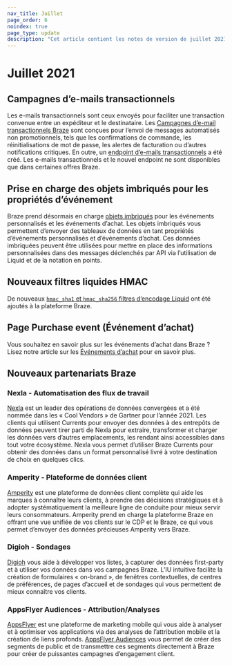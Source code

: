 ```yaml
--- 
nav_title: Juillet
page_order: 6
noindex: true
page_type: update
description: "Cet article contient les notes de version de juillet 2021."
---
```


# Juillet 2021

## Campagnes d’e-mails transactionnels

Les e-mails transactionnels sont ceux envoyés pour faciliter une transaction convenue entre un expéditeur et le destinataire. Les [Campagnes d’e-mail transactionnels Braze]({{site.baseurl}}/api/api_campaigns/transactional_campaigns) sont conçues pour l’envoi de messages automatisés non promotionnels, tels que les confirmations de commande, les réinitialisations de mot de passe, les alertes de facturation ou d’autres notifications critiques. En outre, un [endpoint d’e-mails transactionnels]({{site.baseurl}}/api/endpoints/messaging/send_messages/post_send_transactional_message/) a été créé. Les e-mails transactionnels et le nouvel endpoint ne sont disponibles que dans certaines offres Braze. 

## Prise en charge des objets imbriqués pour les propriétés d’événement

Braze prend désormais en charge [objets imbriqués]({{site.baseurl}}/user_guide/data_and_analytics/custom_data/nested_object_support/) pour les événements personnalisés et les événements d’achat. Les objets imbriqués vous permettent d’envoyer des tableaux de données en tant propriétés d’événements personnalisés et d’événements d’achat. Ces données imbriquées peuvent être utilisées pour mettre en place des informations personnalisées dans des messages déclenchés par API via l’utilisation de Liquid et de la notation en points.

## Nouveaux filtres liquides HMAC

De nouveaux [`hmac_sha1` et `hmac_sha256` filtres d’encodage Liquid]({{site.baseurl}}/user_guide/personalization_and_dynamic_content/liquid/advanced_filters/) ont été ajoutés à la plateforme Braze.

## Page Purchase event (Événement d’achat)

Vous souhaitez en savoir plus sur les événements d’achat dans Braze ? Lisez notre article sur les [Événements d’achat]({{site.baseurl}}/user_guide/data_and_analytics/custom_data/purchase_events/) pour en savoir plus.

## Nouveaux partenariats Braze

### Nexla - Automatisation des flux de travail

[Nexla]({{site.baseurl}}/partners/nexla) est un leader des opérations de données convergées et a été nommée dans les « Cool Vendors » de Gartner pour l’année 2021. Les clients qui utilisent Currents pour envoyer des données à des entrepôts de données peuvent tirer parti de Nexla pour extraire, transformer et charger les données vers d’autres emplacements, les rendant ainsi accessibles dans tout votre écosystème. Nexla vous permet d’utiliser Braze Currents pour obtenir des données dans un format personnalisé livré à votre destination de choix en quelques clics. 

### Amperity - Plateforme de données client

[Amperity]({{site.baseurl}}/partners/amperity/) est une plateforme de données client complète qui aide les marques à connaître leurs clients, à prendre des décisions stratégiques et à adopter systématiquement la meilleure ligne de conduite pour mieux servir leurs consommateurs. Amperity prend en charge la plateforme Braze en offrant une vue unifiée de vos clients sur le CDP et le Braze, ce qui vous permet d’envoyer des données précieuses Amperity vers Braze.

### Digioh - Sondages

[Digioh]({{site.baseurl}}/partners/digioh/) vous aide à développer vos listes, à capturer des données first-party et à utiliser vos données dans vos campagnes Braze. L’IU intuitive facilite la création de formulaires « on-brand », de fenêtres contextuelles, de centres de préférences, de pages d’accueil et de sondages qui vous permettent de mieux connaître vos clients.

### AppsFlyer Audiences - Attribution/Analyses

[AppsFlyer]({{site.baseurl}}/partners/message_orchestration/attribution/appsflyer/) est une plateforme de marketing mobile qui vous aide à analyser et à optimiser vos applications via des analyses de l’attribution mobile et la création de liens profonds. [AppsFlyer Audiences]({{site.baseurl}}/partners/appsflyer_audiences/) vous permet de créer des segments de public et de transmettre ces segments directement à Braze pour créer de puissantes campagnes d’engagement client.

